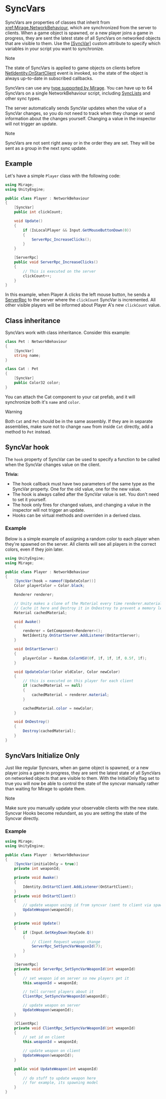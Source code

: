 # SyncVars
SyncVars are properties of classes that inherit from <xref:Mirage.NetworkBehaviour>, which are synchronized from the server to clients. When a game object is spawned, or a new player joins a game in progress, they are sent the latest state of all SyncVars on networked objects that are visible to them. Use the [[SyncVar]](xref:Mirage.SyncVarAttribute) custom attribute to specify which variables in your script you want to synchronize.

> [!NOTE]
> The state of SyncVars is applied to game objects on clients before [NetIdentity.OnStartClient](xref:Mirage.NetworkIdentity.OnStartClient) event is invoked, so the state of the object is always up-to-date in subscribed callbacks.


SyncVars can use any [type supported by Mirage](../DataTypes.md). You can have up to 64 SyncVars on a single NetworkBehaviour script, including [SyncLists](SyncLists.md) and other sync types.

The server automatically sends SyncVar updates when the value of a SyncVar changes, so you do not need to track when they change or send information about the changes yourself. Changing a value in the inspector will not trigger an update.

> [!NOTE]
> SyncVars are not sent right away or in the order they are set. They will be sent as a group in the next sync update.

## Example
Let's have a simple `Player` class with the following code:

``` cs
using Mirage;
using UnityEngine;

public class Player : NetworkBehaviour
{
    [SyncVar]
    public int clickCount;

    void Update()
    {
        if (IsLocalPlayer && Input.GetMouseButtonDown(0))
        {
            ServerRpc_IncreaseClicks();
        }
    }

    [ServerRpc]
    public void ServerRpc_IncreaseClicks()
    {
        // This is executed on the server
        clickCount++;
    }
}
```

In this example, when Player A clicks the left mouse button, he sends a [ServerRpc](../RemoteActions/ServerRpc.md) to the server where the `clickCount` SyncVar is incremented. All other visible players will be informed about Player A's new `clickCount` value.

## Class inheritance
SyncVars work with class inheritance. Consider this example:

```cs
class Pet : NetworkBehaviour
{
    [SyncVar] 
    string name;
}

class Cat : Pet
{
    [SyncVar]
    public Color32 color;
}
```

You can attach the Cat component to your cat prefab, and it will synchronize both it's `name` and `color`.

> [!WARNING]
> Both `Cat` and `Pet` should be in the same assembly. If they are in separate assemblies, make sure not to change `name` from inside `Cat` directly, add a method to `Pet` instead. 

## SyncVar hook
The `hook` property of SyncVar can be used to specify a function to be called when the SyncVar changes value on the client.

**Trivia:**
- The hook callback must have two parameters of the same type as the SyncVar property. One for the old value, one for the new value.
- The hook is always called after the SyncVar value is set. You don't need to set it yourself.
- The hook only fires for changed values, and changing a value in the inspector will not trigger an update.
- Hooks can be virtual methods and overriden in a derived class.

### Example
Below is a simple example of assigning a random color to each player when they're spawned on the server.  All clients will see all players in the correct colors, even if they join later.

```cs
using UnityEngine;
using Mirage;

public class Player : NetworkBehaviour
{
    [SyncVar(hook = nameof(UpdateColor))]
    Color playerColor = Color.black;

    Renderer renderer;

    // Unity makes a clone of the Material every time renderer.material is used.
    // Cache it here and Destroy it in OnDestroy to prevent a memory leak.
    Material cachedMaterial;

    void Awake()
    {
        renderer = GetComponent<Renderer>();
        NetIdentity.OnStartServer.AddListener(OnStartServer);
    }

    void OnStartServer()
    {
        playerColor = Random.ColorHSV(0f, 1f, 1f, 1f, 0.5f, 1f);
    }

    void UpdateColor(Color oldColor, Color newColor)
    {
        // this is executed on this player for each client
        if (cachedMaterial == null)
        {
            cachedMaterial = renderer.material;
        }

        cachedMaterial.color = newColor;
    }

    void OnDestroy()
    {
        Destroy(cachedMaterial);
    }
}
```



## SyncVars Initialize Only

Just like regular Syncvars, when an game object is spawned, or a new player joins a game in progress, they are sent the latest state of all SyncVars on networked objects that are visible to them. 
With the InitialOnly flag set to true you will now be able to control the state of the syncvar manually rather than waiting for Mirage to update them. 

> [!NOTE]
> Make sure you manually update your observable clients with the new state.
> Syncvar Hooks become redundant, as you are setting the state of the Syncvar directly.


### Example

``` cs
using Mirage;
using UnityEngine;

public class Player : NetworkBehaviour
{
    [SyncVar(initialOnly = true)]
    private int weaponId;

    private void Awake()
    {
        Identity.OnStartClient.AddListener(OnStartClient);
    }
    private void OnStartClient()
    {
        // update weapon using id from syncvar (sent to client via spawn message
        UpdateWeapon(weaponId);
    }

    private void Update()
    {
        if (Input.GetKeyDown(KeyCode.Q))
        {
            // Client Request weapon change
            ServerRpc_SetSyncVarWeaponId(7);
        }
    }

    [ServerRpc]
    private void ServerRpc_SetSyncVarWeaponId(int weaponId)
    {
        // set weapon id on server so new players get it
        this.weaponId = weaponId;

        // tell current players about it
        ClientRpc_SetSyncVarWeaponId(weaponId);

        // update weapon on server
        UpdateWeapon(weaponId);
    }

    [ClientRpc]
    private void ClientRpc_SetSyncVarWeaponId(int weaponId)
    {
        // set id on client
        this.weaponId = weaponId;

        // update weapon on client
        UpdateWeapon(weaponId);
    }

    public void UpdateWeapon(int weaponId)
    {
        // do stuff to update weapon here
        // for example, its spawning model
    }
}
```

